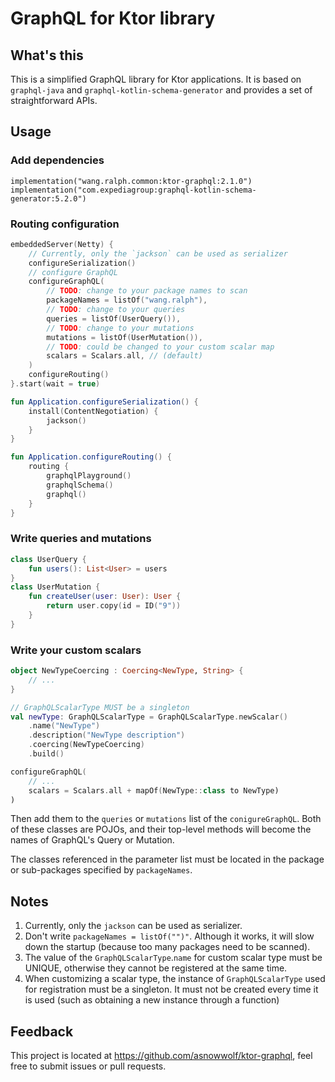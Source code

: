 # GraphQL for Ktor library

## What's this

This is a simplified GraphQL library for Ktor applications. It is based on `graphql-java` and `graphql-kotlin-schema-generator` and provides a set of straightforward APIs.

## Usage

### Add dependencies

```
implementation("wang.ralph.common:ktor-graphql:2.1.0")
implementation("com.expediagroup:graphql-kotlin-schema-generator:5.2.0")
```

### Routing configuration

```kotlin
embeddedServer(Netty) {
    // Currently, only the `jackson` can be used as serializer
    configureSerialization()
    // configure GraphQL
    configureGraphQL(
        // TODO: change to your package names to scan
        packageNames = listOf("wang.ralph"),
        // TODO: change to your queries
        queries = listOf(UserQuery()),
        // TODO: change to your mutations
        mutations = listOf(UserMutation()),
        // TODO: could be changed to your custom scalar map
        scalars = Scalars.all, // (default)
    )
    configureRouting()
}.start(wait = true)

fun Application.configureSerialization() {
    install(ContentNegotiation) {
        jackson()
    }
}

fun Application.configureRouting() {
    routing {
        graphqlPlayground()
        graphqlSchema()
        graphql()
    }
}
```

### Write queries and mutations

```kotlin
class UserQuery {
    fun users(): List<User> = users
}
class UserMutation {
    fun createUser(user: User): User {
        return user.copy(id = ID("9"))
    }
}
```

### Write your custom scalars

```kotlin
object NewTypeCoercing : Coercing<NewType, String> {
    // ...
}

// GraphQLScalarType MUST be a singleton
val newType: GraphQLScalarType = GraphQLScalarType.newScalar()
    .name("NewType")
    .description("NewType description")
    .coercing(NewTypeCoercing)
    .build()

configureGraphQL(
    // ...
    scalars = Scalars.all + mapOf(NewType::class to NewType)
)

```

Then add them to the `queries` or `mutations` list of the `conigureGraphQL`. Both of these classes are POJOs, and their top-level methods will become the names of GraphQL's Query or Mutation.

The classes referenced in the parameter list must be located in the package or sub-packages specified by `packageNames`.

## Notes

1. Currently, only the `jackson` can be used as serializer.
2. Don't write `packageNames = listOf("")"`. Although it works, it will slow down the startup (because too many packages need to be scanned).
3. The value of the `GraphQLScalarType`.`name` for custom scalar type must be UNIQUE, otherwise they cannot be registered at the same time.
4. When customizing a scalar type, the instance of `GraphQLScalarType` used for registration must be a singleton. It must not be created every time it is used (such as obtaining a new instance through a function)

## Feedback

This project is located at <https://github.com/asnowwolf/ktor-graphql>, feel free to submit issues or pull requests.
